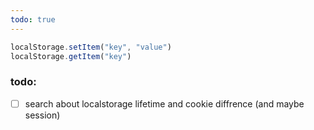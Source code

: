 ```yaml
---
todo: true
---
```

```jsx
localStorage.setItem("key", "value")
localStorage.getItem("key")
```

### todo:
- [ ] search about localstorage lifetime and cookie diffrence (and maybe session)
